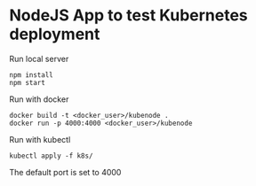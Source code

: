 # NodeJS App to test Kubernetes deployment

Run local server

```console
npm install
npm start
```

Run with docker

```console
docker build -t <docker_user>/kubenode .
docker run -p 4000:4000 <docker_user>/kubenode
```

Run with kubectl

```console
kubectl apply -f k8s/
```

The default port is set to 4000
